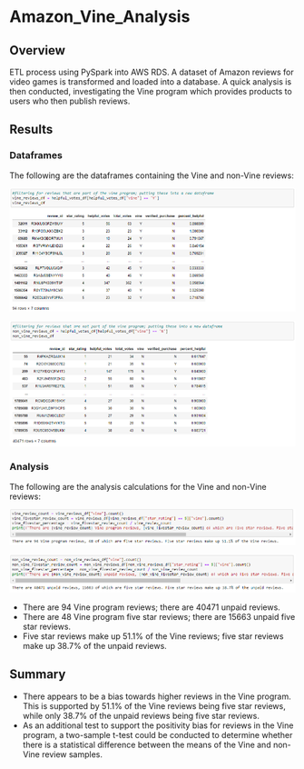 # Amazon_Vine_Analysis

## Overview

ETL process using PySpark into AWS RDS. A dataset of Amazon reviews for video games is transformed and loaded into a database. A quick analysis is then conducted, investigating the Vine program which provides products to users who then publish reviews.

## Results

### Dataframes

The following are the dataframes containing the Vine and non-Vine reviews:

![1](/Results/vine_df.png)

![2](/Results/non_vine_df.png)

### Analysis

The following are the analysis calculations for the Vine and non-Vine reviews:

![3](/Results/vine_calc.png)

![4](/Results/non_vine_calc.png)

* There are 94 Vine program reviews; there are 40471 unpaid reviews.
* There are 48 Vine program five star reviews; there are 15663 unpaid five star reviews.
* Five star reviews make up 51.1% of the Vine reviews; five star reviews make up 38.7% of the unpaid reviews.

## Summary

* There appears to be a bias towards higher reviews in the Vine program. This is supported by 51.1% of the Vine reviews being five star reviews, while only 38.7% of the unpaid reviews being five star reviews.
* As an additional test to support the positivity bias for reviews in the Vine program, a two-sample t-test could be conducted to determine whether there is a statistical difference between the means of the Vine and non-Vine review samples.